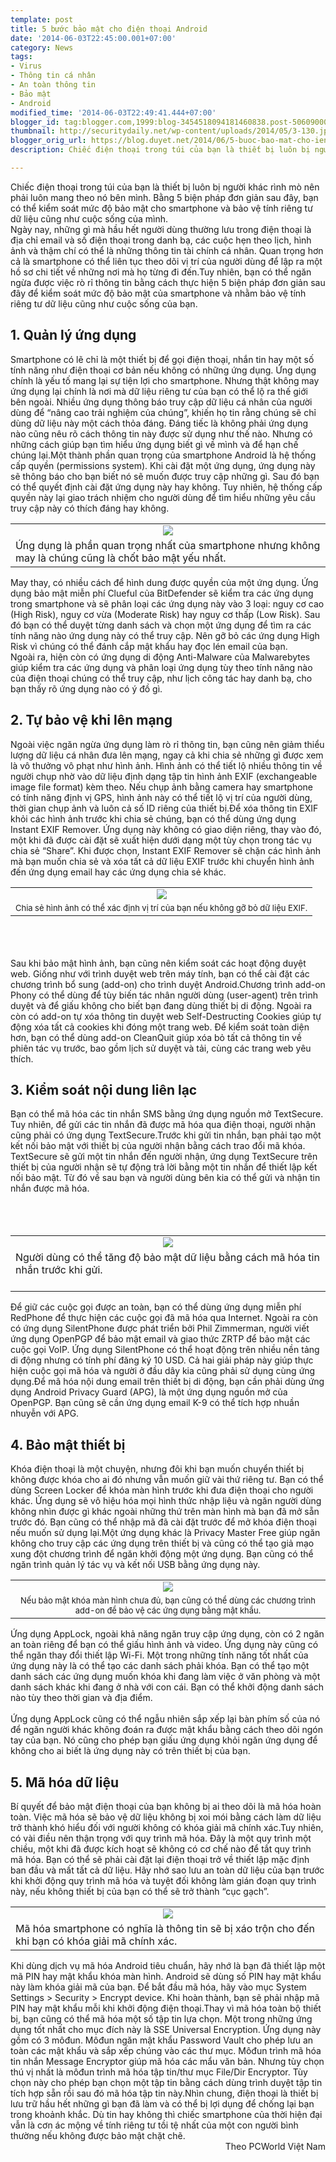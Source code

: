 ```yaml
---
template: post
title: 5 bước bảo mật cho điện thoại Android
date: '2014-06-03T22:45:00.001+07:00'
category: News
tags:
- Virus
- Thông tin cá nhân
- An toàn thông tin
- Bảo mật
- Android
modified_time: '2014-06-03T22:49:41.444+07:00'
blogger_id: tag:blogger.com,1999:blog-3454518094181460838.post-5060900093636239366
thumbnail: http://securitydaily.net/wp-content/uploads/2014/05/3-130.jpg
blogger_orig_url: https://blog.duyet.net/2014/06/5-buoc-bao-mat-cho-ien-thoai-android.html
description: Chiếc điện thoại trong túi của bạn là thiết bị luôn bị người khác rình mò nên phải luôn mang theo nó bên mình. Bằng 5 biện pháp đơn giản sau đây, bạn có thể kiểm soát mức độ bảo mật cho smartphone và bảo vệ tính riêng tư dữ liệu cũng như cuộc sống của mình.

---
```


Chiếc điện thoại trong túi của bạn là thiết bị luôn bị người khác rình mò nên phải luôn mang theo nó bên mình. Bằng 5 biện pháp đơn giản sau đây, bạn có thể kiểm soát mức độ bảo mật cho smartphone và bảo vệ tính riêng tư dữ liệu cũng như cuộc sống của mình.<br /><a name='more'></a>Ngày nay, những gì mà hầu hết người dùng thường lưu trong điện thoại là địa chỉ email và số điện thoại trong danh bạ, các cuộc hẹn theo lịch, hình ảnh và thậm chí có thể là những thông tin tài chính cá nhân. Quan trọng hơn cả là smartphone có thể liên tục theo dõi vị trí của người dùng để lập ra một hồ sơ chi tiết về những nơi mà họ từng đi đến.Tuy nhiên, bạn có thể ngăn ngừa được việc rò rỉ thông tin bằng cách thực hiện 5 biện pháp đơn giản sau đây để kiểm soát mức độ bảo mật của smartphone và nhằm bảo vệ tính riêng tư dữ liệu cũng như cuộc sống của bạn.<br /><h2>1. Quản lý ứng dụng</h2>Smartphone có lẽ chỉ là một thiết bị để gọi điện thoại, nhắn tin hay một số tính năng như điện thoại cơ bản nếu không có những ứng dụng. Ứng dụng chính là yếu tố mang lại sự tiện lợi cho smartphone. Nhưng thật không may ứng dụng lại chính là nơi mà dữ liệu riêng tư của bạn có thể lộ ra thế giới bên ngoài. Nhiều ứng dụng thông báo truy cập dữ liệu cá nhân của người dùng để “nâng cao trải nghiệm của chúng”, khiến họ tin rằng chúng sẽ chỉ dùng dữ liệu này một cách thỏa đáng. Đáng tiếc là không phải ứng dụng nào cũng nêu rõ cách thông tin này được sử dụng như thế nào. Nhưng có những cách giúp bạn tìm hiểu ứng dụng biết gì về mình và để hạn chế chúng lại.Một thành phần quan trọng của smartphone Android là hệ thống cấp quyền (permissions system). Khi cài đặt một ứng dụng, ứng dụng này sẽ thông báo cho bạn biết nó sẽ muốn được truy cập những gì. Sau đó bạn có thể quyết định cài đặt ứng dụng này hay không. Tuy nhiên, hệ thống cấp quyền này lại giao trách nhiệm cho người dùng để tìm hiểu những yêu cầu truy cập này có thích đáng hay không.<br /><table align="center" cellpadding="0" cellspacing="0" class="tr-caption-container" style="margin-left: auto; margin-right: auto; text-align: center;"><tbody><tr><td style="text-align: center;"><a href="http://securitydaily.net/wp-content/uploads/2014/05/1-178.jpg" style="margin-left: auto; margin-right: auto;"><img src="http://securitydaily.net/wp-content/uploads/2014/05/1-178.jpg" /></a></td></tr><tr><td class="tr-caption" style="text-align: center;"><div style="font-size: medium; text-align: start;">Ứng dụng là phần quan trọng nhất của smartphone nhưng không may là chúng cũng là chốt bảo mật yếu nhất.</div></td></tr></tbody></table>May thay, có nhiều cách để hình dung được quyền của một ứng dụng. Ứng dụng bảo mật miễn phí Clueful của BitDefender sẽ kiểm tra các ứng dụng trong smartphone và sẽ phân loại các ứng dụng này vào 3 loại: nguy cơ cao (High Risk), nguy cơ vừa (Moderate Risk) hay nguy cơ thấp (Low Risk). Sau đó bạn có thể duyệt từng danh sách và chọn một ứng dụng để tìm ra các tính năng nào ứng dụng này có thể truy cập. Nên gỡ bỏ các ứng dụng High Risk vì chúng có thể đánh cắp mật khẩu hay đọc lén email của bạn.<br />Ngoài ra, hiện còn có ứng dụng di động Anti-Malware của Malwarebytes giúp kiểm tra các ứng dụng và phân loại ứng dụng tùy theo tính năng nào của điện thoại chúng có thể truy cập, như lịch công tác hay danh bạ, cho bạn thấy rõ ứng dụng nào có ý đồ gì.<br /><h2>2. Tự bảo vệ khi lên mạng</h2>Ngoài việc ngăn ngừa ứng dụng làm rò rỉ thông tin, bạn cũng nên giảm thiểu lượng dữ liệu cá nhân đưa lên mạng, ngay cả khi chia sẻ những gì được xem là vô thưởng vô phạt như hình ảnh. Hình ảnh có thể tiết lộ nhiều thông tin về người chụp nhờ vào dữ liệu định dạng tập tin hình ảnh EXIF (exchangeable image file format) kèm theo. Nếu chụp ảnh bằng camera hay smartphone có tính năng định vị GPS, hình ảnh này có thể tiết lộ vị trí của người dùng, thời gian chụp ảnh và luôn cả số ID riêng của thiết bị.Để xóa thông tin EXIF khỏi các hình ảnh trước khi chia sẻ chúng, bạn có thể dùng ứng dụng Instant EXIF Remover. Ứng dụng này không có giao diện riêng, thay vào đó, một khi đã được cài đặt sẽ xuất hiện dưới dạng một tùy chọn trong tác vụ chia sẻ “Share”. Khi được chọn, Instant EXIF Remover sẽ chặn các hình ảnh mà bạn muốn chia sẻ và xóa tất cả dữ liệu EXIF trước khi chuyển hình ảnh đến ứng dụng email hay các ứng dụng chia sẻ khác.<br /><table align="center" cellpadding="0" cellspacing="0" class="tr-caption-container" style="margin-left: auto; margin-right: auto; text-align: center;"><tbody><tr><td style="text-align: center;"><a href="http://securitydaily.net/wp-content/uploads/2014/05/2-164.jpg" style="margin-left: auto; margin-right: auto;"><img src="http://securitydaily.net/wp-content/uploads/2014/05/2-164.jpg" /></a></td></tr><tr><td class="tr-caption" style="text-align: center;"><span style="font-size: small; text-align: start;">Chia sẻ hình ảnh có thể xác định vị trí của bạn nếu không gỡ bỏ dữ liệu EXIF.</span></td></tr></tbody></table><br /><br /><br />Sau khi bảo mật hình ảnh, bạn cũng nên kiểm soát các hoạt động duyệt web. Giống như với trình duyệt web trên máy tính, bạn có thể cài đặt các chương trình bổ sung (add-on) cho trình duyệt Android.Chương trình add-on Phony có thể dùng để tùy biến tác nhân người dùng (user-agent) trên trình duyệt và để giấu không cho biết bạn đang dùng thiết bị di động. Ngoài ra còn có add-on tự xóa thông tin duyệt web Self-Destructing Cookies giúp tự động xóa tất cả cookies khi đóng một trang web. Để kiểm soát toàn diện hơn, bạn có thể dùng add-on CleanQuit giúp xóa bỏ tất cả thông tin về phiên tác vụ trước, bao gồm lịch sử duyệt và tải, cùng các trang web yêu thích.<br /><h2>3. Kiểm soát nội dung liên lạc</h2>Bạn có thể mã hóa các tin nhắn SMS bằng ứng dụng nguồn mở TextSecure. Tuy nhiên, để gửi các tin nhắn đã được mã hóa qua điện thoại, người nhận cũng phải có ứng dụng TextSecure.Trước khi gửi tin nhắn, bạn phải tạo một kết nối bảo mật với thiết bị của người nhận bằng cách trao đổi mã khóa. TextSecure sẽ gửi một tin nhắn đến người nhận, ứng dụng TextSecure trên thiết bị của người nhận sẽ tự động trả lời bằng một tin nhắn để thiết lập kết nối bảo mật. Từ đó về sau bạn và người dùng bên kia có thể gửi và nhận tin nhắn được mã hóa.<br /><br /><br /><br /><table align="center" cellpadding="0" cellspacing="0" class="tr-caption-container" style="margin-left: auto; margin-right: auto; text-align: center;"><tbody><tr><td style="text-align: center;"><a href="http://securitydaily.net/wp-content/uploads/2014/05/3-130.jpg" style="margin-left: auto; margin-right: auto;"><img src="http://securitydaily.net/wp-content/uploads/2014/05/3-130.jpg" /></a></td></tr><tr><td class="tr-caption" style="text-align: center;"><div style="font-size: medium; text-align: start;">Người dùng có thể tăng độ bảo mật dữ liệu bằng cách mã hóa tin nhắn trước khi gửi.</div><div><br /></div></td></tr></tbody></table>Để giữ các cuộc gọi được an toàn, bạn có thể dùng ứng dụng miễn phí RedPhone để thực hiện các cuộc gọi đã mã hóa qua Internet. Ngoài ra còn có ứng dụng SilentPhone được phát triển bởi Phil Zimmerman, người viết ứng dụng OpenPGP để bảo mật email và giao thức ZRTP để bảo mật các cuộc gọi VoIP. Ứng dụng SilentPhone có thể hoạt động trên nhiều nền tảng di động nhưng có tính phí đăng ký 10 USD. Cả hai giải pháp này giúp thực hiện cuộc gọi mã hóa và người ở đầu dây kia cũng phải sử dụng cùng ứng dụng.Để mã hóa nội dung email trên thiết bị di động, bạn cần phải dùng ứng dụng Android Privacy Guard (APG), là một ứng dụng nguồn mở của OpenPGP. Bạn cũng sẽ cần ứng dụng email K-9 có thể tích hợp nhuần nhuyễn với APG.<br /><h2>4. Bảo mật thiết bị</h2>Khóa điện thoại là một chuyện, nhưng đôi khi bạn muốn chuyển thiết bị không được khóa cho ai đó nhưng vẫn muốn giữ vài thứ riêng tư. Bạn có thể dùng Screen Locker để khóa màn hình trước khi đưa điện thoại cho người khác. Ứng dụng sẽ vô hiệu hóa mọi hình thức nhập liệu và ngăn người dùng không nhìn được gì khác ngoài những thứ trên màn hình mà bạn đã mở sẵn trước đó. Bạn cũng có thể nhập mã đã cài đặt trước để mở khóa điện thoại nếu muốn sử dụng lại.Một ứng dụng khác là Privacy Master Free giúp ngăn không cho truy cập các ứng dụng trên thiết bị và cũng có thể tạo giả mạo xung đột chương trình để ngăn khởi động một ứng dụng. Bạn cũng có thể ngăn trình quản lý tác vụ và kết nối USB bằng ứng dụng này.<br /><table align="center" cellpadding="0" cellspacing="0" class="tr-caption-container" style="margin-left: auto; margin-right: auto; text-align: center;"><tbody><tr><td style="text-align: center;"><a href="http://securitydaily.net/wp-content/uploads/2014/05/4-91.jpg" style="margin-left: auto; margin-right: auto;"><img src="http://securitydaily.net/wp-content/uploads/2014/05/4-91.jpg" /></a></td></tr><tr><td class="tr-caption" style="text-align: center;"><span style="font-size: small; text-align: start;">Nếu bảo mật khóa màn hình chưa đủ, bạn cũng có thể dùng các chương trình add-on để bảo vệ các ứng dụng bằng mật khẩu.</span></td></tr></tbody></table>Ứng dụng AppLock, ngoài khả năng ngăn truy cập ứng dụng, còn có 2 ngăn an toàn riêng để bạn có thể giấu hình ảnh và video. Ứng dụng này cũng có thể ngăn thay đổi thiết lập Wi-Fi. Một trong những tính năng tốt nhất của ứng dụng này là có thể tạo các danh sách phải khóa. Bạn có thể tạo một danh sách các ứng dụng muốn khóa khi đang làm việc ở văn phòng và một danh sách khác khi đang ở nhà với con cái. Bạn có thể khởi động danh sách nào tùy theo thời gian và địa điểm.<br /><br />Ứng dụng AppLock cũng có thể ngẫu nhiên sắp xếp lại bàn phím số của nó để ngăn người khác không đoán ra được mật khẩu bằng cách theo dõi ngón tay của bạn. Nó cũng cho phép bạn giấu ứng dụng khỏi ngăn ứng dụng để không cho ai biết là ứng dụng này có trên thiết bị của bạn.<br /><h2>5. Mã hóa dữ liệu</h2>Bí quyết để bảo mật điện thoại của bạn không bị ai theo dõi là mã hóa hoàn toàn. Việc mã hóa sẽ bảo vệ dữ liệu không bị xoi mói bằng cách làm dữ liệu trở thành khó hiểu đối với người không có khóa giải mã chính xác.Tuy nhiên, có vài điều nên thận trọng với quy trình mã hóa. Đây là một quy trình một chiều, một khi đã được kích hoạt sẽ không có cơ chế nào để tắt quy trình mã hóa. Bạn có thể sẽ phải cài đặt lại điện thoại trở về thiết lập mặc định ban đầu và mất tất cả dữ liệu. Hãy nhớ sao lưu an toàn dữ liệu của bạn trước khi khởi động quy trình mã hóa và tuyệt đối không làm gián đoạn quy trình này, nếu không thiết bị của bạn có thể sẽ trở thành “cục gạch”.<br /><table align="center" cellpadding="0" cellspacing="0" class="tr-caption-container" style="margin-left: auto; margin-right: auto; text-align: center;"><tbody><tr><td style="text-align: center;"><a href="http://securitydaily.net/wp-content/uploads/2014/05/5-89.jpg" style="margin-left: auto; margin-right: auto;"><img src="http://securitydaily.net/wp-content/uploads/2014/05/5-89.jpg" /></a></td></tr><tr><td class="tr-caption" style="text-align: center;"><div style="font-size: medium; text-align: start;">Mã hóa smartphone có nghĩa là thông tin sẽ bị xáo trộn cho đến khi bạn có khóa giải mã chính xác.</div></td></tr></tbody></table>Khi dùng dịch vụ mã hóa Android tiêu chuẩn, hãy nhớ là bạn đã thiết lập một mã PIN hay mật khẩu khóa màn hình. Android sẽ dùng số PIN hay mật khẩu này làm khóa giải mã của bạn. Để bắt đầu mã hóa, hãy vào mục System Settings &gt; Security &gt; Encrypt device. Khi hoàn thành, bạn sẽ phải nhập mã PIN hay mật khẩu mỗi khi khởi động điện thoại.Thay vì mã hóa toàn bộ thiết bị, bạn cũng có thể mã hóa một số tập tin lựa chọn. Một trong những ứng dụng tốt nhất cho mục đích này là SSE Universal Encryption. Ứng dụng này gồm có 3 môđun. Môđun ngăn mật khẩu Password Vault cho phép lưu an toàn các mật khẩu và sắp xếp chúng vào các thư mục. Môđun trình mã hóa tin nhắn Message Encryptor giúp mã hóa các mẩu văn bản. Nhưng tùy chọn thú vị nhất là môđun trình mã hóa tập tin/thư mục File/Dir Encryptor. Tùy chọn này cho phép bạn chọn một tập tin bằng cách dùng trình duyệt tập tin tích hợp sẵn rồi sau đó mã hóa tập tin này.Nhìn chung, điện thoại là thiết bị lưu trữ hầu hết những gì bạn đã làm và có thể bị lợi dụng để chống lại bạn trong khoảnh khắc. Dù tin hay không thì chiếc smartphone của thời hiện đại vẫn là cơn ác mộng về tính riêng tư tồi tệ nhất của một con người bình thường nếu không được bảo mật chặt chẽ.<br /><div style="text-align: right;">Theo PCWorld Việt Nam</div>